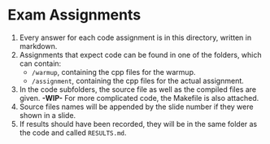 # Exam Assignments

1. Every answer for each code assignment is in this directory, written in markdown.
2. Assignments that expect code can be found in one of the folders, which can contain:  
   * `/warmup`, containing the cpp files for the warmup.
   * `/assignment`, containing the cpp files for the actual assignment.
3. In the code subfolders, the source file as well as the compiled files are given. **-WIP-** For more complicated code, the Makefile is also attached.
4. Source files names will be appended by the slide number if they were shown in a slide.
5. If results should have been recorded, they will be in the same folder as the code and called `RESULTS.md`.